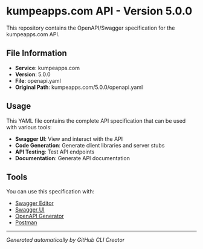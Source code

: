 # kumpeapps.com API - Version 5.0.0

This repository contains the OpenAPI/Swagger specification for the kumpeapps.com API.

## File Information

- **Service**: kumpeapps.com
- **Version**: 5.0.0
- **File**: openapi.yaml
- **Original Path**: kumpeapps.com/5.0.0/openapi.yaml

## Usage

This YAML file contains the complete API specification that can be used with various tools:

- **Swagger UI**: View and interact with the API
- **Code Generation**: Generate client libraries and server stubs
- **API Testing**: Test API endpoints
- **Documentation**: Generate API documentation

## Tools

You can use this specification with:

- [Swagger Editor](https://editor.swagger.io/)
- [Swagger UI](https://swagger.io/tools/swagger-ui/)
- [OpenAPI Generator](https://openapi-generator.tech/)
- [Postman](https://www.postman.com/)

---

*Generated automatically by GitHub CLI Creator*
